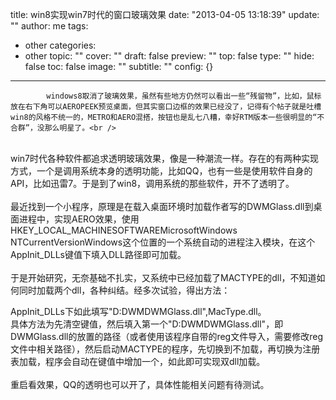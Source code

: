 title: win8实现win7时代的窗口玻璃效果
date: "2013-04-05 13:18:39"
update: ""
author: me
tags:
- other
categories:
- other
topic: ""
cover: ""
draft: false
preview: ""
top: false
type: ""
hide: false
toc: false
image: ""
subtitle: ""
config: {}


---




			windows8取消了玻璃效果，虽然有些地方仍然可以看出一些“残留物”，比如，鼠标放在右下角可以AEROPEEK预览桌面，但其实窗口边框的效果已经没了，记得有个帖子就是吐槽win8的风格不统一的，METRO和AERO混搭，按钮也是乱七八糟，幸好RTM版本一些很明显的“不合群”，没那么明星了。<br />
<br />
win7时代各种软件都追求透明玻璃效果，像是一种潮流一样。存在的有两种实现方式，一个是调用系统本身的透明功能，比如QQ，也有一些是使用软件自身的API，比如迅雷7。于是到了win8，调用系统的那些软件，开不了透明了。<br />
<br />
最近找到一个小程序，原理是在载入桌面环境时加载作者写的DWMGlass.dll到桌面进程中，实现AERO效果，使用HKEY_LOCAL_MACHINESOFTWAREMicrosoftWindows
NTCurrentVersionWindows这个位置的一个系统自动的进程注入模块，在这个AppInit_DLLs键值下填入DLL路径即可加载。<br />
<br />
于是开始研究，无奈基础不扎实，又系统中已经加载了MACTYPE的dll，不知道如何同时加载两个dll，各种纠结。经多次试验，得出方法：<br />

AppInit_DLLs下如此填写"D:DWMDWMGlass.dll",MacType.dll。<br />
具体方法为先清空键值，然后填入第一个"D:DWMDWMGlass.dll"，即DWMGlass.dll的放置的路径（或者使用该程序自带的reg文件导入，需要修改reg文件中相关路径），然后启动MACTYPE的程序，先切换到不加载，再切换为注册表加载，程序会自动在键值中增加一个，如此即可实现双dll加载。<br />
<br />
重启看效果，QQ的透明也可以开了，具体性能相关问题有待测试。<br />
